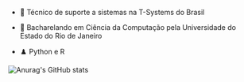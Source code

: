 - 🔭 Técnico de suporte a sistemas na T-Systems do Brasil

- 🌱 Bacharelando em Ciência da Computação pela Universidade do Estado do Rio de Janeiro

- ♟️ Python e R

![Anurag's GitHub stats](https://github-readme-stats.vercel.app/api?username=fael0306)
